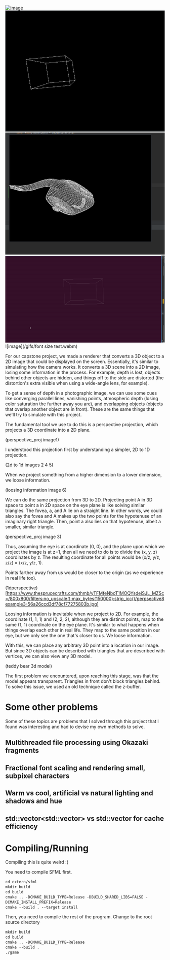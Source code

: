 ![image](/gifs/latest.gif)
![image](/gifs/window-cube.gif)
![image](/gifs/weird%20teapot.gif)
![image](/gifs/text-cube.gif)
![image](/gifs/font size test.webm)

For our capstone project, we made a renderer that converts a 3D object to a 2D image that could be displayed on the 
screen. Essentially, it's similar to simulating how the camera works. It converts a 3D scene into a 2D image, losing 
some information in the process. For example, depth is lost, objects behind other objects are hidden, and things off 
to the side are distorted (the distortion's extra visible when using a wide-angle lens, for example). 

To get a sense of depth in a photographic image, we can use some cues like converging parallel lines, vanishing 
points, atmospheric depth (losing color saturation the further away you are), and overlapping objects (objects that 
overlap another object are in front). These are the same things that we'll try to simulate with this project.

The fundamental tool we use to do this is a perspective projection, which projects a 3D coordinate into a 2D plane. 

(perspective_proj image1)

I understood this projection first by understanding a simpler, 2D to 1D projection. 

(2d to 1d images 2 4 5)

When we project something from a higher dimension to a lower dimension, we loose information. 

(loosing information image 6)

We can do the same projection from 3D to 2D. Projecting point A in 3D space to point a in 2D space on the eye plane 
is like solving similar triangles. The fovea, a, and A lie on a straight line. In other words, we could also say the 
fovea and A makes up the two points for the hypotenuse of an imaginary right triangle. Then, point a also lies on 
that hypotenuse, albeit a smaller, similar triangle. 

(perspective_proj image 3)


Thus, assuming the eye is at coordinate (0, 0), and the plane upon which we project the image is at z=1, then all we need to do is to divide the (x, y, z) coordinates by z. The resulting coordinate for all points would be (x/z, y/z, z/z) = (x/z, y/z, 1).

Points farther away from us would be closer to the origin (as we experience in real life too). 

(1dperspective)[https://www.thesprucecrafts.com/thmb/yTFMfeNboT1MOQYsdeiSJL_MZSc=/800x800/filters:no_upscale():max_bytes(150000):strip_icc()/perpsective8example3-56a26ccd3df78cf77275803b.jpg]


Loosing information is inevitable when we project to 2D. For example, the coordinate (1, 1, 1) and (2, 2, 2), although they are distinct points, map to the same (1, 1) coordinate on the eye plane. It's similar to what happens when things overlap each other in real life. They map to the same position in our eye, but we only see the one that's closer to us. We loose information.

With this, we can place any arbitrary 3D point into a location in our image. But since 3D objects can be described with triangles that are described with vertices, we can also view any 3D model.

(teddy bear 3d model)

The first problem we encountered, upon reaching this stage, was that the model appears transparent. Triangles in front don't block triangles behind. To solve this issue, we used an old technique called the z-buffer.

# Some other problems

Some of these topics are problems that I solved through this project that I found was interesting and had to devise my own methods to solve. 

## Multithreaded file processing using Okazaki fragments

## Fractional font scaling and rendering small, subpixel characters

## Warm vs cool, artificial vs natural lighting and shadows and hue

## std::vector<std::vector<Pixel>> vs std::vector<Pixel> for cache efficiency



# Compiling/Running

Compiling this is quite weird :(

You need to compile SFML first.
```
cd extern/sfml
mkdir build
cd build
cmake .. -DCMAKE_BUILD_TYPE=Release -DBUILD_SHARED_LIBS=FALSE -DCMAKE_INSTALL_PREFIX=Release
cmake --build . --target install
```

Then, you need to compile the rest of the program.
Change to the root source directory
```
mkdir build
cd build
cmake .. -DCMAKE_BUILD_TYPE=Release
cmake --build .
./game
```
